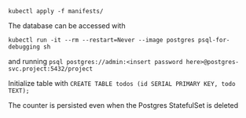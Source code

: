```
kubectl apply -f manifests/
```

The database can be accessed with

`kubectl run -it --rm --restart=Never --image postgres psql-for-debugging sh`

and running `psql postgres://admin:<insert password here>@postgres-svc.project:5432/project`

Initialize table with `CREATE TABLE todos (id SERIAL PRIMARY KEY, todo TEXT);`

The counter is persisted even when the Postgres StatefulSet is deleted

